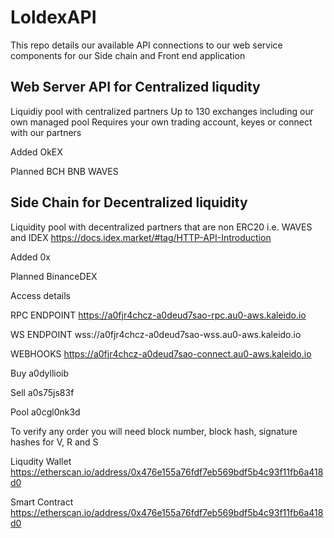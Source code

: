 # LoldexAPI


This repo details our available API connections to our web service components for our Side chain and Front end application 


## Web Server API for Centralized liqudity 
Liquidiy pool with centralized partners
Up to 130 exchanges including our own managed pool
Requires your own trading account, keyes or connect with our partners

Added
OkEX

Planned
BCH
BNB
WAVES


## Side Chain for Decentralized liquidity 
Liquidity pool with decentralized partners that are non ERC20 i.e. WAVES and IDEX https://docs.idex.market/#tag/HTTP-API-Introduction

Added
0x

Planned
BinanceDEX

Access details 

RPC ENDPOINT
https://a0fjr4chcz-a0deud7sao-rpc.au0-aws.kaleido.io
 
WS ENDPOINT
wss://a0fjr4chcz-a0deud7sao-wss.au0-aws.kaleido.io

WEBHOOKS
https://a0fjr4chcz-a0deud7sao-connect.au0-aws.kaleido.io


Buy
a0dyllioib

Sell
a0s75js83f

Pool
a0cgl0nk3d

To verify any order you will need block number, block hash, signature hashes for V, R and S

Liqudity Wallet 
https://etherscan.io/address/0x476e155a76fdf7eb569bdf5b4c93f11fb6a418d0

Smart Contract
https://etherscan.io/address/0x476e155a76fdf7eb569bdf5b4c93f11fb6a418d0
